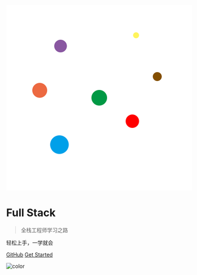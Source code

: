 ![logo](_images/full_stack.png)

# Full Stack

> 全栈工程师学习之路

轻松上手，一学就会

[GitHub](https://github.com/zoeminghong/full-stack)
[Get Started](/README)

![color](#fefefe)